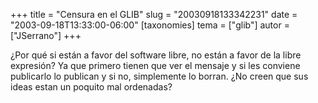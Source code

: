 +++
title = "Censura en el GLIB"
slug = "20030918133342231"
date = "2003-09-18T13:33:00-06:00"
[taxonomies]
tema = ["glib"]
autor = ["JSerrano"]
+++

¿Por qué si están a favor del software libre, no están a favor de la
libre expresión? Ya que primero tienen que ver el mensaje y si les
conviene publicarlo lo publican y si no, simplemente lo borran. ¿No
creen que sus ideas estan un poquito mal ordenadas?
